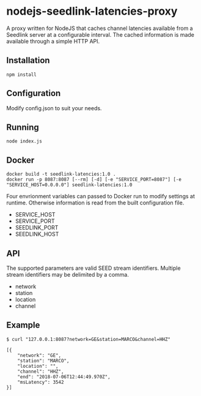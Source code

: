 # nodejs-seedlink-latencies-proxy
A proxy written for NodeJS that caches channel latencies available from a Seedlink server at a configurable interval. The cached information is made available through a simple HTTP API.

## Installation

    npm install

## Configuration
Modify config.json to suit your needs.

## Running

    node index.js

## Docker

    docker build -t seedlink-latencies:1.0 .
    docker run -p 8087:8087 [--rm] [-d] [-e "SERVICE_PORT=8087"] [-e "SERVICE_HOST=0.0.0.0"] seedlink-latencies:1.0

Four envrionment variables can passed to Docker run to modify settings at runtime. Otherwise information is read from the built configuration file.

  * SERVICE\_HOST
  * SERVICE\_PORT
  * SEEDLINK\_PORT
  * SEEDLINK\_HOST

## API
The supported parameters are valid SEED stream identifiers. Multiple stream identifiers may be delimited by a comma.

  * network
  * station
  * location
  * channel

## Example

    $ curl "127.0.0.1:8087?network=GE&station=MARCO&channel=HHZ"

    [{
        "network": "GE",
        "station": "MARCO",
        "location": "",
        "channel": "HHZ",
        "end": "2018-07-06T12:44:49.970Z",
        "msLatency": 3542
    }]
